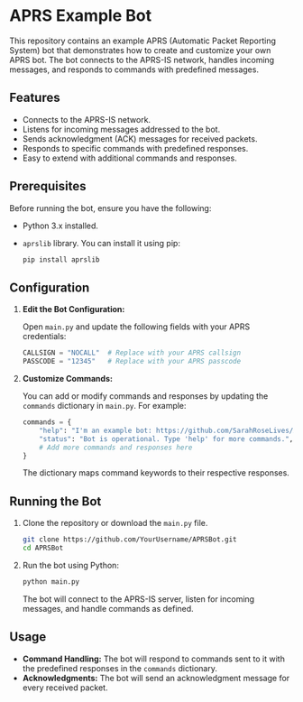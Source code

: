 # APRS Example Bot

This repository contains an example APRS (Automatic Packet Reporting System) bot that demonstrates how to create and customize your own APRS bot. The bot connects to the APRS-IS network, handles incoming messages, and responds to commands with predefined messages. 

## Features

- Connects to the APRS-IS network.
- Listens for incoming messages addressed to the bot.
- Sends acknowledgment (ACK) messages for received packets.
- Responds to specific commands with predefined responses.
- Easy to extend with additional commands and responses.

## Prerequisites

Before running the bot, ensure you have the following:

- Python 3.x installed.
- `aprslib` library. You can install it using pip:

  ```bash
  pip install aprslib
  ```

## Configuration

1. **Edit the Bot Configuration:**

   Open `main.py` and update the following fields with your APRS credentials:

   ```python
   CALLSIGN = "NOCALL"  # Replace with your APRS callsign
   PASSCODE = "12345"   # Replace with your APRS passcode
   ```

2. **Customize Commands:**

   You can add or modify commands and responses by updating the `commands` dictionary in `main.py`. For example:

   ```python
   commands = {
       "help": "I'm an example bot: https://github.com/SarahRoseLives/APRSBot",
       "status": "Bot is operational. Type 'help' for more commands.",
       # Add more commands and responses here
   }
   ```

   The dictionary maps command keywords to their respective responses.

## Running the Bot

1. Clone the repository or download the `main.py` file.

   ```bash
   git clone https://github.com/YourUsername/APRSBot.git
   cd APRSBot
   ```

2. Run the bot using Python:

   ```bash
   python main.py
   ```

   The bot will connect to the APRS-IS server, listen for incoming messages, and handle commands as defined.

## Usage

- **Command Handling:** The bot will respond to commands sent to it with the predefined responses in the `commands` dictionary.
- **Acknowledgments:** The bot will send an acknowledgment message for every received packet.

